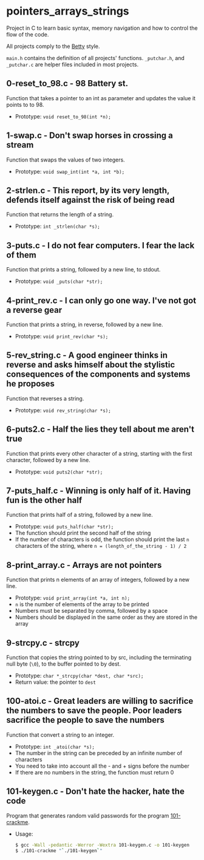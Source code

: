 # pointers_arrays_strings
Project in C to learn basic syntax, memory navigation and how to control the flow of the code.

All projects comply to the [Betty](https://github.com/hs-hq/Betty) style.

`main.h` contains the definition of all projects' functions. `_putchar.h`, and `_putchar.c` are helper files included in most projects.
## 0-reset_to_98.c - 98 Battery st.
Function that takes a pointer to an int as parameter and updates the value it points to to 98.
- Prototype: `void reset_to_98(int *n);`
## 1-swap.c - Don't swap horses in crossing a stream 
Function that swaps the values of two integers.
- Prototype: `void swap_int(int *a, int *b);`
## 2-strlen.c - This report, by its very length, defends itself against the risk of being read 
Function that returns the length of a string.
- Prototype: `int _strlen(char *s);`
## 3-puts.c - I do not fear computers. I fear the lack of them 
Function that prints a string, followed by a new line, to stdout.
- Prototype: `void _puts(char *str);`
## 4-print_rev.c - I can only go one way. I've not got a reverse gear 
Function that prints a string, in reverse, followed by a new line.
- Prototype: `void print_rev(char *s);`
## 5-rev_string.c - A good engineer thinks in reverse and asks himself about the stylistic consequences of the components and systems he proposes
Function that reverses a string.
- Prototype: `void rev_string(char *s);`
## 6-puts2.c - Half the lies they tell about me aren't true 
Function that prints every other character of a string, starting with the first character, followed by a new line.
- Prototype: `void puts2(char *str);`
## 7-puts_half.c - Winning is only half of it. Having fun is the other half
Function that prints half of a string, followed by a new line.
- Prototype: `void puts_half(char *str);`
- The function should print the second half of the string
- If the number of characters is odd, the function should print the last `n` characters of the string, where `n = (length_of_the_string - 1) / 2`
## 8-print_array.c - Arrays are not pointers
Function that prints n elements of an array of integers, followed by a new line.
- Prototype: `void print_array(int *a, int n);`
- `n` is the number of elements of the array to be printed
- Numbers must be separated by comma, followed by a space
- Numbers should be displayed in the same order as they are stored in the array
## 9-strcpy.c - strcpy
Function that copies the string pointed to by src, including the terminating null byte (`\0`), to the buffer pointed to by dest.
- Prototype: `char *_strcpy(char *dest, char *src);`
- Return value: the pointer to `dest`
## 100-atoi.c - Great leaders are willing to sacrifice the numbers to save the people. Poor leaders sacrifice the people to save the numbers
Function that convert a string to an integer.
- Prototype: `int _atoi(char *s);`
- The number in the string can be preceded by an infinite number of characters
- You need to take into account all the - and + signs before the number
- If there are no numbers in the string, the function must return 0
## 101-keygen.c - Don't hate the hacker, hate the code 
Program that generates random valid passwords for the program [101-crackme](https://github.com/hs-hq/0x04.c).
- Usage:
  ```bash
  $ gcc -Wall -pedantic -Werror -Wextra 101-keygen.c -o 101-keygen
  $ ./101-crackme "`./101-keygen`"
  ```
